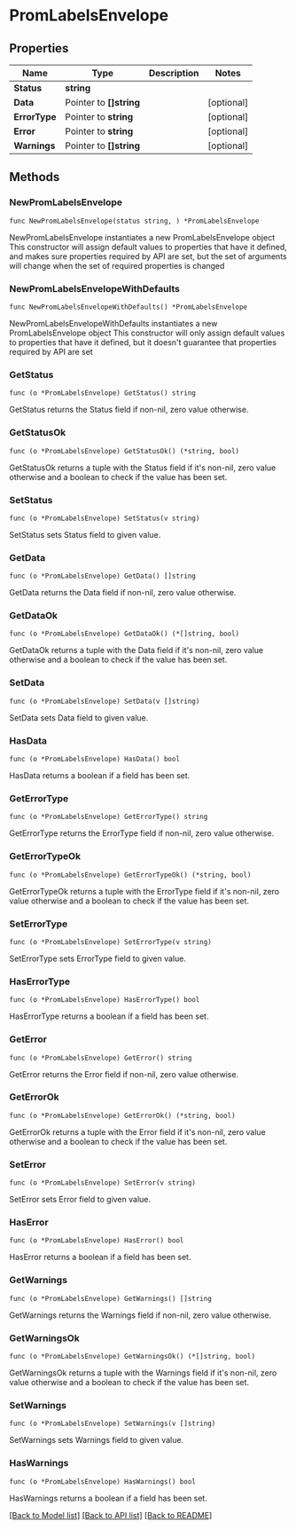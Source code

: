 # PromLabelsEnvelope

## Properties

Name | Type | Description | Notes
------------ | ------------- | ------------- | -------------
**Status** | **string** |  | 
**Data** | Pointer to **[]string** |  | [optional] 
**ErrorType** | Pointer to **string** |  | [optional] 
**Error** | Pointer to **string** |  | [optional] 
**Warnings** | Pointer to **[]string** |  | [optional] 

## Methods

### NewPromLabelsEnvelope

`func NewPromLabelsEnvelope(status string, ) *PromLabelsEnvelope`

NewPromLabelsEnvelope instantiates a new PromLabelsEnvelope object
This constructor will assign default values to properties that have it defined,
and makes sure properties required by API are set, but the set of arguments
will change when the set of required properties is changed

### NewPromLabelsEnvelopeWithDefaults

`func NewPromLabelsEnvelopeWithDefaults() *PromLabelsEnvelope`

NewPromLabelsEnvelopeWithDefaults instantiates a new PromLabelsEnvelope object
This constructor will only assign default values to properties that have it defined,
but it doesn't guarantee that properties required by API are set

### GetStatus

`func (o *PromLabelsEnvelope) GetStatus() string`

GetStatus returns the Status field if non-nil, zero value otherwise.

### GetStatusOk

`func (o *PromLabelsEnvelope) GetStatusOk() (*string, bool)`

GetStatusOk returns a tuple with the Status field if it's non-nil, zero value otherwise
and a boolean to check if the value has been set.

### SetStatus

`func (o *PromLabelsEnvelope) SetStatus(v string)`

SetStatus sets Status field to given value.


### GetData

`func (o *PromLabelsEnvelope) GetData() []string`

GetData returns the Data field if non-nil, zero value otherwise.

### GetDataOk

`func (o *PromLabelsEnvelope) GetDataOk() (*[]string, bool)`

GetDataOk returns a tuple with the Data field if it's non-nil, zero value otherwise
and a boolean to check if the value has been set.

### SetData

`func (o *PromLabelsEnvelope) SetData(v []string)`

SetData sets Data field to given value.

### HasData

`func (o *PromLabelsEnvelope) HasData() bool`

HasData returns a boolean if a field has been set.

### GetErrorType

`func (o *PromLabelsEnvelope) GetErrorType() string`

GetErrorType returns the ErrorType field if non-nil, zero value otherwise.

### GetErrorTypeOk

`func (o *PromLabelsEnvelope) GetErrorTypeOk() (*string, bool)`

GetErrorTypeOk returns a tuple with the ErrorType field if it's non-nil, zero value otherwise
and a boolean to check if the value has been set.

### SetErrorType

`func (o *PromLabelsEnvelope) SetErrorType(v string)`

SetErrorType sets ErrorType field to given value.

### HasErrorType

`func (o *PromLabelsEnvelope) HasErrorType() bool`

HasErrorType returns a boolean if a field has been set.

### GetError

`func (o *PromLabelsEnvelope) GetError() string`

GetError returns the Error field if non-nil, zero value otherwise.

### GetErrorOk

`func (o *PromLabelsEnvelope) GetErrorOk() (*string, bool)`

GetErrorOk returns a tuple with the Error field if it's non-nil, zero value otherwise
and a boolean to check if the value has been set.

### SetError

`func (o *PromLabelsEnvelope) SetError(v string)`

SetError sets Error field to given value.

### HasError

`func (o *PromLabelsEnvelope) HasError() bool`

HasError returns a boolean if a field has been set.

### GetWarnings

`func (o *PromLabelsEnvelope) GetWarnings() []string`

GetWarnings returns the Warnings field if non-nil, zero value otherwise.

### GetWarningsOk

`func (o *PromLabelsEnvelope) GetWarningsOk() (*[]string, bool)`

GetWarningsOk returns a tuple with the Warnings field if it's non-nil, zero value otherwise
and a boolean to check if the value has been set.

### SetWarnings

`func (o *PromLabelsEnvelope) SetWarnings(v []string)`

SetWarnings sets Warnings field to given value.

### HasWarnings

`func (o *PromLabelsEnvelope) HasWarnings() bool`

HasWarnings returns a boolean if a field has been set.


[[Back to Model list]](../README.md#documentation-for-models) [[Back to API list]](../README.md#documentation-for-api-endpoints) [[Back to README]](../README.md)


